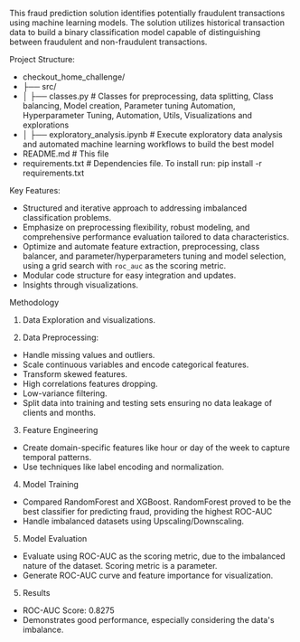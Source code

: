This fraud prediction solution identifies potentially fraudulent transactions using machine learning models. 
The solution utilizes historical transaction data to build a binary classification model capable of distinguishing between fraudulent and non-fraudulent transactions. 

Project Structure:
- checkout_home_challenge/
- ├── src/
- │   ├── classes.py               		     # Classes for preprocessing, data splitting, Class balancing, Model creation, Parameter tuning Automation, Hyperparameter Tuning, Automation, Utils, Visualizations and explorations
- │   ├── exploratory_analysis.ipynb     # Execute exploratory data analysis and automated machine learning workflows to build the best model
- README.md                                        # This file
- requirements.txt                                  # Dependencies file. To install run: pip install -r requirements.txt

Key Features:
  - Structured and iterative approach to addressing imbalanced classification problems.
  - Emphasize on preprocessing flexibility, robust modeling, and comprehensive performance evaluation tailored to data characteristics.
  - Optimize and automate feature extraction, preprocessing, class balancer, and parameter/hyperparameters tuning and model selection, using a grid search with `roc_auc` as the scoring metric. 
  - Modular code structure for easy integration and updates.
  - Insights through visualizations.

Methodology
1. Data Exploration and visualizations.

2. Data Preprocessing:
  - Handle missing values and outliers.
  - Scale continuous variables and encode categorical features.
  - Transform skewed features.
  - High correlations features dropping.
  - Low-variance filtering.
  - Split data into training and testing sets ensuring no data leakage of clients and months. 

3. Feature Engineering
  - Create domain-specific features like hour or day of the week to capture temporal patterns.
  - Use techniques like label encoding and normalization.

4. Model Training
  - Compared RandomForest and XGBoost. RandomForest proved to be the best classifier for predicting fraud, providing the highest ROC-AUC
  - Handle imbalanced datasets using Upscaling/Downscaling.

5. Model Evaluation
  - Evaluate using ROC-AUC as the scoring metric, due to the imbalanced nature of the dataset. Scoring metric is a parameter.
  - Generate ROC-AUC curve and feature importance for visualization.

5. Results
  - ROC-AUC Score: 0.8275  
  - Demonstrates good performance, especially considering the data's imbalance.
